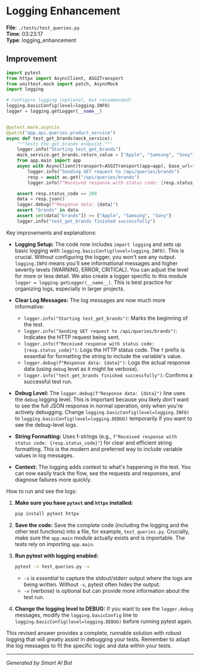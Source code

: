 # Logging Enhancement

**File**: `./tests/test_queries.py`  
**Time**: 03:23:17  
**Type**: logging_enhancement

## Improvement

```python
import pytest
from httpx import AsyncClient, ASGITransport
from unittest.mock import patch, AsyncMock
import logging

# Configure logging (optional, but recommended)
logging.basicConfig(level=logging.INFO)
logger = logging.getLogger(__name__)


@pytest.mark.asyncio
@patch("app.api.queries.product_service")
async def test_get_brands(mock_service):
    """Tests the get_brands endpoint."""
    logger.info("Starting test_get_brands")
    mock_service.get_brands.return_value = ["Apple", "Samsung", "Sony"]
    from app.main import app
    async with AsyncClient(transport=ASGITransport(app=app), base_url="http://test") as ac:
        logger.info("Sending GET request to /api/queries/brands")
        resp = await ac.get("/api/queries/brands")
        logger.info(f"Received response with status code: {resp.status_code}")

    assert resp.status_code == 200
    data = resp.json()
    logger.debug(f"Response data: {data}")
    assert "brands" in data
    assert set(data["brands"]) >= {"Apple", "Samsung", "Sony"}
    logger.info("test_get_brands finished successfully")
```

Key improvements and explanations:

* **Logging Setup:**  The code now includes `import logging` and sets up basic logging with `logging.basicConfig(level=logging.INFO)`.  This is crucial. Without configuring the logger, you won't see any output.  `logging.INFO` means you'll see informational messages and higher severity levels (WARNING, ERROR, CRITICAL).  You can adjust the level for more or less detail.  We also create a logger specific to this module `logger = logging.getLogger(__name__)`. This is best practice for organizing logs, especially in larger projects.

* **Clear Log Messages:** The log messages are now much more informative:
    * `logger.info("Starting test_get_brands")`: Marks the beginning of the test.
    * `logger.info("Sending GET request to /api/queries/brands")`: Indicates the HTTP request being sent.
    * `logger.info(f"Received response with status code: {resp.status_code}")`: Logs the HTTP status code.  The `f` prefix is essential for formatting the string to include the variable's value.
    * `logger.debug(f"Response data: {data}")`: Logs the actual response data (using `debug` level as it might be verbose).
    * `logger.info("test_get_brands finished successfully")`:  Confirms a successful test run.

* **Debug Level:** The `logger.debug(f"Response data: {data}")` line uses the `debug` logging level. This is important because you likely *don't* want to see the full JSON response in normal operation, only when you're actively debugging.  Change `logging.basicConfig(level=logging.INFO)` to `logging.basicConfig(level=logging.DEBUG)` temporarily if you want to see the debug-level logs.

* **String Formatting:** Uses f-strings (e.g., `f"Received response with status code: {resp.status_code}"`) for clear and efficient string formatting. This is the modern and preferred way to include variable values in log messages.

* **Context:**  The logging adds context to what's happening in the test.  You can now easily track the flow, see the requests and responses, and diagnose failures more quickly.

How to run and see the logs:

1. **Make sure you have `pytest` and `httpx` installed:**
   ```bash
   pip install pytest httpx
   ```

2. **Save the code:** Save the complete code (including the logging and the other test functions) into a file, for example, `test_queries.py`.  Crucially, make sure the `app.main` module actually exists and is importable.  The tests rely on importing `app.main`.

3. **Run pytest with logging enabled:**
   ```bash
   pytest -s test_queries.py -v
   ```

   * `-s` is *essential* to capture the stdout/stderr output where the logs are being written. Without `-s`, pytest often hides the output.
   * `-v` (verbose) is optional but can provide more information about the test run.

4. **Change the logging level to DEBUG:** If you want to see the `logger.debug` messages, modify the `logging.basicConfig` line to `logging.basicConfig(level=logging.DEBUG)` before running pytest again.

This revised answer provides a complete, runnable solution with robust logging that will greatly assist in debugging your tests.  Remember to adapt the log messages to fit the specific logic and data within your tests.

---
*Generated by Smart AI Bot*

